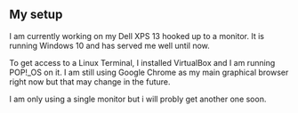 ## My setup

I am currently working on my Dell XPS 13 hooked up to a monitor. It is running Windows 10 and has served me well until now.

To get access to a Linux Terminal, I installed VirtualBox and I am running POP!\_OS on it. I am still using Google Chrome as my main graphical browser right now but that may change in the future.

I am only using a single monitor but i will probly get another one soon.
